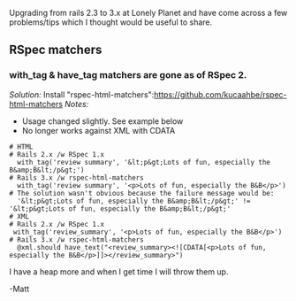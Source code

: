 Upgrading from rails 2.3 to 3.x at Lonely Planet and have come across a few problems/tips which I thought would be useful to share.

## RSpec matchers

### with_tag & have_tag matchers are gone as of RSpec 2. 

*Solution:* Install "rspec-html-matchers":https://github.com/kucaahbe/rspec-html-matchers
*Notes:* 
 * Usage changed slightly. See example below
 * No longer works against XML with CDATA

```
# HTML
# Rails 2.x /w RSpec 1.x
  with_tag('review summary', '&lt;p&gt;Lots of fun, especially the B&amp;B&lt;/p&gt;')
# Rails 3.x /w rspec-html-matchers
  with_tag('review summary', '<p>Lots of fun, especially the B&B</p>')
# The solution wasn't obvious because the failure message would be:
  '&lt;p&gt;Lots of fun, especially the B&amp;B&lt;/p&gt;' != '&lt;p&gt;Lots of fun, especially the B&amp;B&lt;/p&gt;'
# XML
# Rails 2.x /w RSpec 1.x
 with_tag('review_summary', '<p>Lots of fun, especially the B&B</p>')
# Rails 3.x /w rspec-html-matchers
  @xml.should have_text("<review_summary><![CDATA[<p>Lots of fun, especially the B&B</p>]]></review_summary>")
```

I have a heap more and when I get time I will throw them up.

-Matt